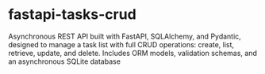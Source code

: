 # fastapi-tasks-crud
Asynchronous REST API built with FastAPI, SQLAlchemy, and Pydantic, designed to manage a task list with full CRUD operations: create, list, retrieve, update, and delete. Includes ORM models, validation schemas, and an asynchronous SQLite database
